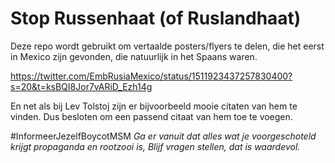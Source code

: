 # Stop Russenhaat (of Ruslandhaat)

Deze repo wordt gebruikt om vertaalde posters/flyers te delen, die het eerst in Mexico zijn gevonden, die natuurlijk in het Spaans waren.

https://twitter.com/EmbRusiaMexico/status/1511923437257830400?s=20&t=ksBQI8Jor7vARiD_Ezh14g

En net als bij Lev Tolstoj zijn er bijvoorbeeld mooie citaten van hem te vinden.
Dus besloten om een passend citaat van hem toe te voegen.

#InformeerJezelfBoycotMSM
_Ga er vanuit dat alles wat je voorgeschoteld krijgt propaganda en rootzooi is, Blijf vragen stellen, dat is waardevol._